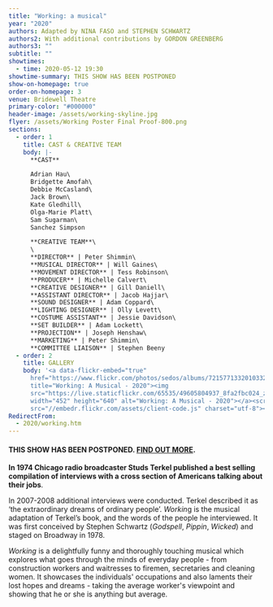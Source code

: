 ```yaml
---
title: "Working: a musical"
year: "2020"
authors: Adapted by NINA FASO and STEPHEN SCHWARTZ
authors2: With additional contributions by GORDON GREENBERG
authors3: ""
subtitle: ""
showtimes:
  - time: 2020-05-12 19:30
showtime-summary: THIS SHOW HAS BEEN POSTPONED
show-on-homepage: true
order-on-homepage: 3
venue: Bridewell Theatre
primary-color: "#000000"
header-image: /assets/working-skyline.jpg
flyer: /assets/Working Poster Final Proof-800.png
sections:
  - order: 1
    title: CAST & CREATIVE TEAM
    body: |-
      **CAST**

      Adrian Hau\
      Bridgette Amofah\
      Debbie McCasland\
      Jack Brown\
      Kate Gledhill\
      Olga-Marie Platt\
      Sam Sugarman\
      Sanchez Simpson

      **CREATIVE TEAM**\
      \
      **DIRECTOR** | Peter Shimmin\
      **MUSICAL DIRECTOR** | Will Gaines\
      **MOVEMENT DIRECTOR** | Tess Robinson\
      **PRODUCER** | Michelle Calvert\
      **CREATIVE DESIGNER** | Gill Daniell\
      **ASSISTANT DIRECTOR** | Jacob Hajjar\
      **SOUND DESIGNER** | Adam Coppard\
      **LIGHTING DESIGNER** | Olly Levett\
      **COSTUME ASSISTANT** | Jessie Davidson\
      **SET BUILDER** | Adam Lockett\
      **PROJECTION** | Joseph Henshaw\
      **MARKETING** | Peter Shimmin\
      **COMMITTEE LIAISON** | Stephen Beeny
  - order: 2
    title: GALLERY
    body: '<a data-flickr-embed="true"
      href="https://www.flickr.com/photos/sedos/albums/72157713320103323"
      title="Working: A Musical - 2020"><img
      src="https://live.staticflickr.com/65535/49605804937_8fa2fbc024_z.jpg"
      width="452" height="640" alt="Working: A Musical - 2020"></a><script async
      src="//embedr.flickr.com/assets/client-code.js" charset="utf-8"></script>'
RedirectFrom:
  - 2020/working.htm
---
```

#### **THIS SHOW HAS BEEN POSTPONED. [FIND OUT MORE](/news/2020-03-26-a-message-to-our-members-and-friends).**

**In 1974 Chicago radio broadcaster Studs Terkel published a best selling compilation of interviews with a cross section of Americans talking about their jobs**.

In 2007-2008 additional interviews were conducted. Terkel described it as ‘the extraordinary dreams of ordinary people’. *Workin*g is the musical adaptation of Terkel’s book, and the words of the people he interviewed. It was first conceived by Stephen Schwartz (*Godspell*, *Pippin*, *Wicked*) and staged on Broadway in 1978.

*Working* is a delightfully funny and thoroughly touching musical which explores what goes through the minds of everyday people - from construction workers and waitresses to firemen, secretaries and cleaning women. It showcases the individuals' occupations and also laments their lost hopes and dreams - taking the average worker's viewpoint and showing that he or she is anything but average.